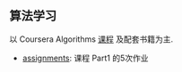 ## 算法学习

以 Coursera Algorithms [课程](https://www.coursera.org/learn/algorithms-part1/) 及配套书籍为主.
+ [assignments](assignments): 课程 Part1 的5次作业
